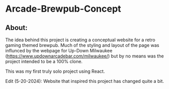 # Arcade-Brewpub-Concept

## About:
The idea behind this project is creating a conceptual website for a retro gaming themed brewpub. Much of the styling and layout of the page was influnced by the webpage
for Up-Down Milwaukee (https://www.updownarcadebar.com/milwaukee/) but by no means was the project intended to be a 100% clone. 

This was my first truly solo project using React.

Edit (5-20-2024): Website that inspired this project has changed quite a bit. 
